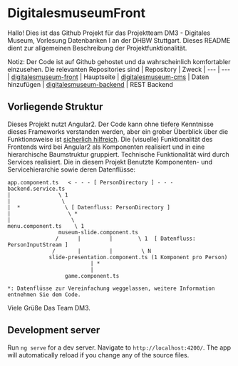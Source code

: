# DigitalesmuseumFront

Hallo! Dies ist das Github Projekt für das Projektteam DM3 - Digitales Museum, Vorlesung Datenbanken I an der DHBW Stuttgart.
Dieses README dient zur allgemeinen Beschreibung der Projektfunktionalität.

Notiz: Der Code ist auf Github gehostet und da wahrscheinlich komfortabler einzusehen.
Die relevanten Repositories sind
| Repository | Zweck
| --- | ---
| [digitalesmuseum-front](https://github.com/talkdirty/digitalesmuseum) | Hauptseite
| [digitalesmuseum-cms](https://github.com/danielsimon1/digitalesmuseum-cms) | Daten hinzufügen
| [digitalesmuseum-backend](https://github.com/talkdirty/digitalesmuseum-backend) | REST Backend

## Vorliegende Struktur

Dieses Projekt nutzt Angular2. Der Code kann ohne tiefere Kenntnisse dieses Frameworks verstanden werden, aber ein grober Überblick über die Funktionsweise ist [sicherlich hilfreich](https://angular.io/).
Die (visuelle) Funktionalität des Frontends wird bei Angular2 als Komponenten realisiert und in eine hierarchische Baumstruktur gruppiert. Technische Funktionalität wird durch Services realisiert. Die in diesem Projekt Benutzte Komponenten- und Servicehierarchie sowie deren Datenflüsse:

```
app.component.ts   < - - - [ PersonDirectory ] - - - backend.service.ts
|               \ 1
|                \
|  *              \ [ Datenfluss: PersonDirectory ]
|                  \ *
|                   \
menu.component.ts    \ 1
                museum-slide.component.ts
               /      |         |        \ 1  [ Datenfluss: PersonInputStream ]
              /       |         |         \ N
             slide-presentation.component.ts (1 Komponent pro Person)
                          | *
                          |
                  game.component.ts

*: Datenflüsse zur Vereinfachung weggelassen, weitere Information entnehmen Sie dem Code.
```

Viele Grüße
Das Team DM3.

## Development server

Run `ng serve` for a dev server. Navigate to `http://localhost:4200/`. The app will automatically reload if you change any of the source files.
